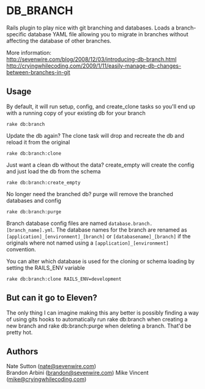 DB\_BRANCH
==========

Rails plugin to play nice with git branching and databases. Loads a branch-specific database YAML file allowing you to migrate in branches without affecting the database of other branches.

More information:  
http://sevenwire.com/blog/2008/12/03/introducing-db-branch.html
http://cryingwhilecoding.com/2009/1/11/easily-manage-db-changes-between-branches-in-git

Usage
-----

By default, it will run setup, config, and create_clone tasks so you'll end up with a running copy of your existing db for your branch

    rake db:branch

Update the db again? The clone task will drop and recreate the db and reload it from the original 

    rake db:branch:clone

Just want a clean db without the data? create_empty will create the config and just load the db from the schema

    rake db:branch:create_empty

No longer need the branched db? purge will remove the branched databases and config

    rake db:branch:purge


Branch database config files are named `database.branch.[branch_name].yml`. The database names for the branch are renamed as `[application]_[environment]_[branch]` or `[databasename]_[branch]` if the originals where not named using a `[application]_[environment]` convention.

You can alter which database is used for the cloning or schema loading by setting the RAILS\_ENV variable

    rake db:branch:clone RAILS_ENV=development


But can it go to Eleven?
------------------------
The only thing I can imagine making this any better is possibly finding a way of using gits hooks to automatically run rake db:branch when creating a new branch and rake db:branch:purge when deleting a branch.
That'd be pretty hot.

Authors
-------

Nate Sutton (nate@sevenwire.com)  
Brandon Arbini (brandon@sevenwire.com)
Mike Vincent (mike@cryingwhilecoding.com)
